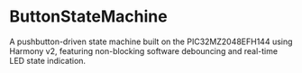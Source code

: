 # ButtonStateMachine
A pushbutton-driven state machine built on the PIC32MZ2048EFH144 using Harmony v2, featuring non-blocking software debouncing and real-time LED state indication.
